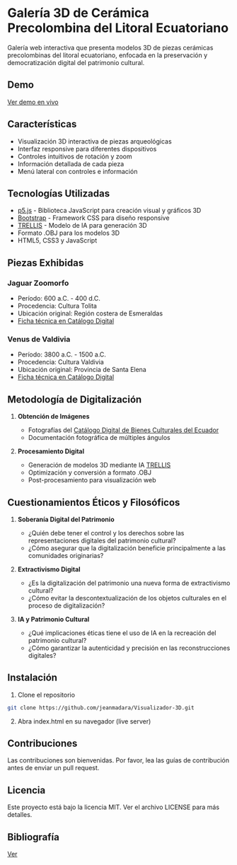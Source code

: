 # Galería 3D de Cerámica Precolombina del Litoral Ecuatoriano

Galería web interactiva que presenta modelos 3D de piezas cerámicas precolombinas del litoral ecuatoriano, enfocada en la preservación y democratización digital del patrimonio cultural.

## Demo
[Ver demo en vivo](https://jeanmadara.github.io/Visualizador-3D/)

## Características

- Visualización 3D interactiva de piezas arqueológicas
- Interfaz responsive para diferentes dispositivos
- Controles intuitivos de rotación y zoom
- Información detallada de cada pieza
- Menú lateral con controles e información

## Tecnologías Utilizadas

- [p5.js](https://p5js.org/) - Biblioteca JavaScript para creación visual y gráficos 3D
- [Bootstrap](https://getbootstrap.com/) - Framework CSS para diseño responsive
- [TRELLIS](https://trellis3d.github.io/) - Modelo de IA para generación 3D
- Formato .OBJ para los modelos 3D
- HTML5, CSS3 y JavaScript

## Piezas Exhibidas

### Jaguar Zoomorfo 
- Período: 600 a.C. - 400 d.C.
- Procedencia: Cultura Tolita
- Ubicación original: Región costera de Esmeraldas
- [Ficha técnica en Catálogo Digital](https://portalcultural.culturaypatrimonio.gob.ec/cbc_report/web/views/consultaBien2.php)

### Venus de Valdivia
- Período: 3800 a.C. - 1500 a.C.
- Procedencia: Cultura Valdivia
- Ubicación original: Provincia de Santa Elena
- [Ficha técnica en Catálogo Digital](https://portalcultural.culturaypatrimonio.gob.ec/cbc_report/web/views/consultaBien2.php)

## Metodología de Digitalización

1. **Obtención de Imágenes**
   - Fotografías del [Catálogo Digital de Bienes Culturales del Ecuador](https://portalcultural.culturaypatrimonio.gob.ec/cbc_report/web/views/consultaBien2.php)
   - Documentación fotográfica de múltiples ángulos

2. **Procesamiento Digital**
   - Generación de modelos 3D mediante IA [TRELLIS](https://huggingface.co/spaces/JeffreyXiang/TRELLIS)
   - Optimización y conversión a formato .OBJ
   - Post-procesamiento para visualización web

## Cuestionamientos Éticos y Filosóficos

1. **Soberanía Digital del Patrimonio**
   - ¿Quién debe tener el control y los derechos sobre las representaciones digitales del patrimonio cultural?
   - ¿Cómo asegurar que la digitalización beneficie principalmente a las comunidades originarias?

2. **Extractivismo Digital**
   - ¿Es la digitalización del patrimonio una nueva forma de extractivismo cultural?
   - ¿Cómo evitar la descontextualización de los objetos culturales en el proceso de digitalización?

3. **IA y Patrimonio Cultural**
   - ¿Qué implicaciones éticas tiene el uso de IA en la recreación del patrimonio cultural?
   - ¿Cómo garantizar la autenticidad y precisión en las reconstrucciones digitales?

## Instalación

1. Clone el repositorio
```bash
git clone https://github.com/jeanmadara/Visualizador-3D.git
```

2. Abra index.html en su navegador (live server) 

## Contribuciones

Las contribuciones son bienvenidas. Por favor, lea las guías de contribución antes de enviar un pull request.

## Licencia

Este proyecto está bajo la licencia MIT. Ver el archivo LICENSE para más detalles.

## Bibliografía 
[Ver](https://drive.google.com/drive/folders/1DWbBEodcwNe14jdgPJX7g70NpZ-WIP6B?usp=sharing)
